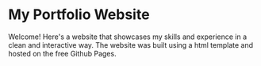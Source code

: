 # My Portfolio Website
Welcome! Here's a website that showcases my skills and experience in a clean and interactive way. 
The website was built using a html template and hosted on the free Github Pages.


